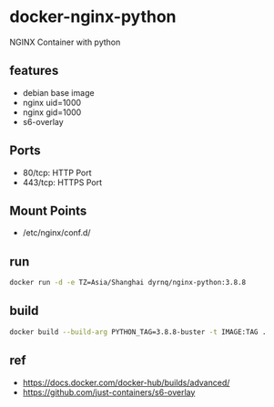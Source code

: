 # docker-nginx-python

NGINX Container with python

## features

- debian base image
- nginx uid=1000
- nginx gid=1000
- s6-overlay

## Ports

- 80/tcp: HTTP Port
- 443/tcp: HTTPS Port

## Mount Points

- /etc/nginx/conf.d/

## run

```bash
docker run -d -e TZ=Asia/Shanghai dyrnq/nginx-python:3.8.8
```

## build

```bash
docker build --build-arg PYTHON_TAG=3.8.8-buster -t IMAGE:TAG .
```

## ref

- <https://docs.docker.com/docker-hub/builds/advanced/>
- <https://github.com/just-containers/s6-overlay>
